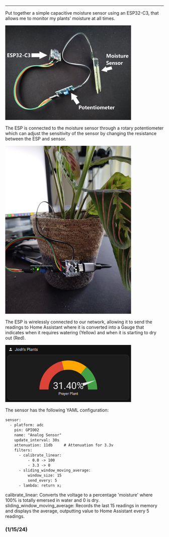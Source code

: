 ---
Put together a simple capacitive moisture sensor using an ESP32-C3, that allows me to monitor my plants' moisture at all times.

<img src="/static/minor_projects/Plant Moisture Monitor/esp32&moisture_sensor.jpg" alr="drawing" style="width:400px;"/>

The ESP is connected to the moisture sensor through a rotary potentiometer which can adjust the sensitivity of the sensor by changing the resistance between the ESP and sensor.

<img src="/static/minor_projects/Plant Moisture Monitor/side_of_pot.jpg" alr="drawing" style="width:400px;"/>

The ESP is wirelessly connected to our network, allowing it to send the readings to Home Assistant where it is converted into a Gauge that indicates when it requires watering (Yellow) and when it is starting to dry out (Red).

<img src="/static/minor_projects/Plant Moisture Monitor/homeassistantdial.jpg" alr="drawing" style="width:400px;"/>

The sensor has the following YAML configuration:

```
sensor:
  - platform: adc
    pin: GPIO02
    name: "Analog Sensor"
    update_interval: 30s
    attenuation: 11db     # Attenuation for 3.3v
    filters: 
      - calibrate_linear:
          - 0.0 -> 100
          - 3.3 -> 0
      - sliding_window_moving_average:
          window_size: 15
          send_every: 5
      - lambda: return x;
```

calibrate_linear: Converts the voltage to a percentage 'moisture' where 100% is totally emersed in water and 0 is dry.
sliding_window_moving_average: Records the last 15 readings in memory and displays the average, outputting value to Home Assistant every 5 readings.

### (1/15/24)